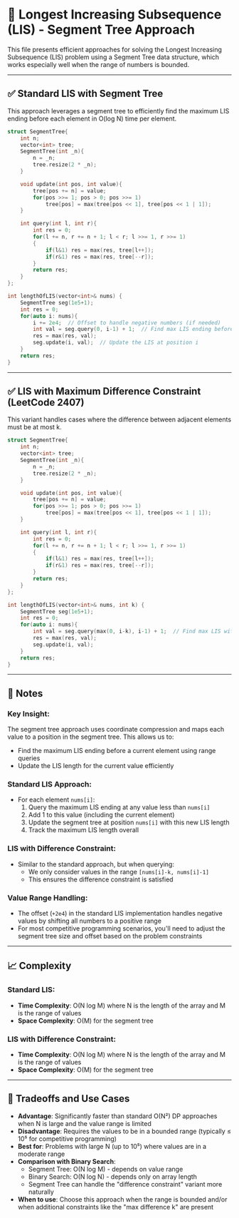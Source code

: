 # 🔢 Longest Increasing Subsequence (LIS) - Segment Tree Approach

This file presents efficient approaches for solving the Longest Increasing Subsequence (LIS) problem using a Segment Tree data structure, which works especially well when the range of numbers is bounded.

---

## ✅ Standard LIS with Segment Tree

This approach leverages a segment tree to efficiently find the maximum LIS ending before each element in O(log N) time per element.

```cpp
struct SegmentTree{
    int n;
    vector<int> tree;
    SegmentTree(int _n){
        n = _n;
        tree.resize(2 * _n);
    }

    void update(int pos, int value){
        tree[pos += n] = value;
        for(pos >>= 1; pos > 0; pos >>= 1) 
            tree[pos] = max(tree[pos << 1], tree[pos << 1 | 1]);
    }

    int query(int l, int r){
        int res = 0;
        for(l += n, r += n + 1; l < r; l >>= 1, r >>= 1)
        {
            if(l&1) res = max(res, tree[l++]);
            if(r&1) res = max(res, tree[--r]);
        }
        return res;
    }
};

int lengthOfLIS(vector<int>& nums) {
    SegmentTree seg(1e5+1);
    int res = 0;
    for(auto i: nums){
        i += 2e4;  // Offset to handle negative numbers (if needed)
        int val = seg.query(0, i-1) + 1;  // Find max LIS ending before i
        res = max(res, val);
        seg.update(i, val);  // Update the LIS at position i
    }
    return res;
}
```

---

## ✅ LIS with Maximum Difference Constraint (LeetCode 2407)

This variant handles cases where the difference between adjacent elements must be at most k.

```cpp
struct SegmentTree{
    int n;
    vector<int> tree;
    SegmentTree(int _n){
        n = _n;
        tree.resize(2 * _n);
    }

    void update(int pos, int value){
        tree[pos += n] = value;
        for(pos >>= 1; pos > 0; pos >>= 1) 
            tree[pos] = max(tree[pos << 1], tree[pos << 1 | 1]);
    }

    int query(int l, int r){
        int res = 0;
        for(l += n, r += n + 1; l < r; l >>= 1, r >>= 1)
        {
            if(l&1) res = max(res, tree[l++]);
            if(r&1) res = max(res, tree[--r]);
        }
        return res;
    }
};

int lengthOfLIS(vector<int>& nums, int k) {
    SegmentTree seg(1e5+1);
    int res = 0;
    for(auto i: nums){
        int val = seg.query(max(0, i-k), i-1) + 1;  // Find max LIS with difference ≤ k
        res = max(res, val);
        seg.update(i, val);
    }
    return res;
}
```

---

## 📘 Notes

### Key Insight:
The segment tree approach uses coordinate compression and maps each value to a position in the segment tree. This allows us to:
- Find the maximum LIS ending before a current element using range queries
- Update the LIS length for the current value efficiently

### Standard LIS Approach:
- For each element `nums[i]`:
  1. Query the maximum LIS ending at any value less than `nums[i]`
  2. Add 1 to this value (including the current element)
  3. Update the segment tree at position `nums[i]` with this new LIS length
  4. Track the maximum LIS length overall

### LIS with Difference Constraint:
- Similar to the standard approach, but when querying:
  - We only consider values in the range `[nums[i]-k, nums[i]-1]`
  - This ensures the difference constraint is satisfied

### Value Range Handling:
- The offset (`+2e4`) in the standard LIS implementation handles negative values by shifting all numbers to a positive range
- For most competitive programming scenarios, you'll need to adjust the segment tree size and offset based on the problem constraints

---

## 📈 Complexity

### Standard LIS:
- **Time Complexity**: O(N log M) where N is the length of the array and M is the range of values
- **Space Complexity**: O(M) for the segment tree

### LIS with Difference Constraint:
- **Time Complexity**: O(N log M) where N is the length of the array and M is the range of values
- **Space Complexity**: O(M) for the segment tree

---

## 🎯 Tradeoffs and Use Cases

- **Advantage**: Significantly faster than standard O(N²) DP approaches when N is large and the value range is limited
- **Disadvantage**: Requires the values to be in a bounded range (typically ≤ 10⁵ for competitive programming)
- **Best for**: Problems with large N (up to 10⁵) where values are in a moderate range
- **Comparison with Binary Search**: 
  - Segment Tree: O(N log M) - depends on value range
  - Binary Search: O(N log N) - depends only on array length
  - Segment Tree can handle the "difference constraint" variant more naturally
- **When to use**: Choose this approach when the range is bounded and/or when additional constraints like the "max difference k" are present 